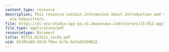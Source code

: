 ```yaml
---
content_type: resource
description: This resource contain information about introduction and the money multiplier
  via babysitters.
file: https://ol-ocw-studio-app-qa.s3.amazonaws.com/courses/15-012-applied-macro-and-international-economics-spring-2011/85395a8942c9f9ea2c7e0a7a55509622_MIT15_012S11_lec01.pdf
file_type: application/pdf
resourcetype: Document
title: MIT15_012S11_lec01.pdf
uid: 85395a89-42c9-f9ea-2c7e-0a7a55509622
---
```


